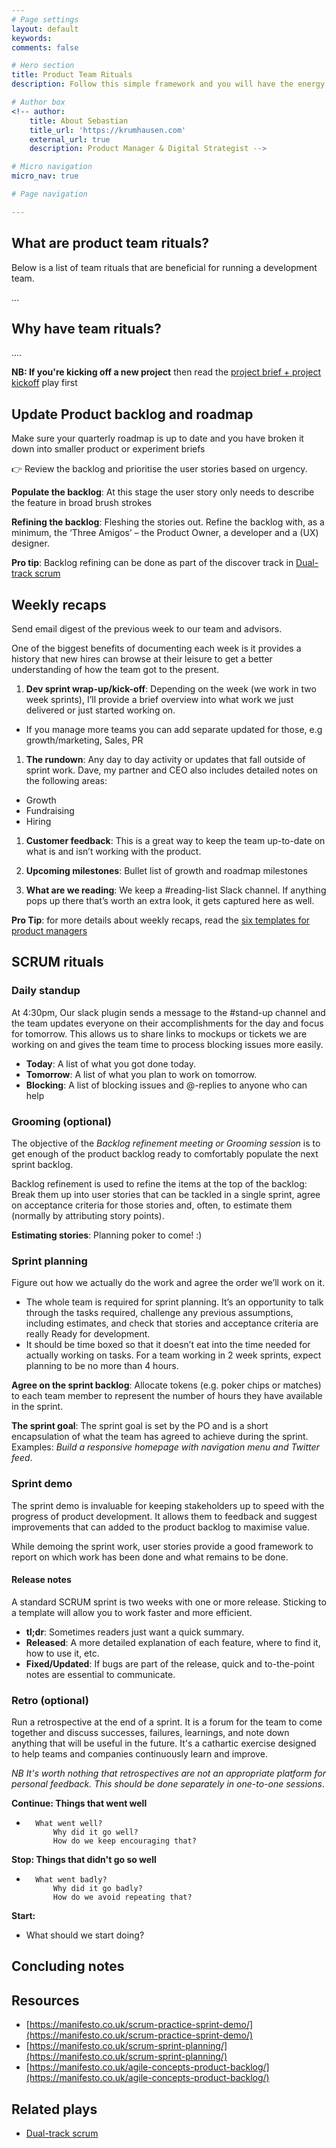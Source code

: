 ```yaml
---
# Page settings
layout: default
keywords:
comments: false

# Hero section
title: Product Team Rituals
description: Follow this simple framework and you will have the energy to strategise about the future of the product.

# Author box
<!-- author:
    title: About Sebastian
    title_url: 'https://krumhausen.com'
    external_url: true
    description: Product Manager & Digital Strategist -->

# Micro navigation
micro_nav: true

# Page navigation

---
```



## What are product team rituals?

Below is a list of team rituals that are beneficial for running a development team.

...



## Why have team rituals?

....



**NB: If you're kicking off a new project** then read the [project brief + project kickoff](/plays/project-brief) play first



## Update Product backlog and roadmap
Make sure your quarterly roadmap is up to date and you have broken it down into smaller product or experiment briefs



👉 Review the backlog and prioritise the user stories based on urgency.

**Populate the backlog**: At this stage the user story only needs to describe the feature in broad brush strokes

**Refining the backlog**: Fleshing the stories out. Refine the backlog with, as a minimum, the ‘Three Amigos’ – the Product Owner, a developer and a (UX) designer.



**Pro tip**: Backlog refining can be done as part of the discover track in [Dual-track scrum](/plays/dual-track-scrum)




## Weekly recaps
Send email digest of the previous week to our team and advisors.

One of the biggest benefits of documenting each week is it provides a history that new hires can browse at their leisure to get a better understanding of how the team got to the present.

1. **Dev sprint wrap-up/kick-off**: Depending on the week (we work in two week sprints), I’ll provide a brief overview into what work we just delivered or just started working on.
- If you manage more teams you can add separate updated for those, e.g growth/marketing, Sales, PR

1. **The rundown**: Any day to day activity or updates that fall outside of sprint work. Dave, my partner and CEO also includes detailed notes on the following areas:
- Growth
- Fundraising
- Hiring

1. **Customer feedback**: This is a great way to keep the team up-to-date on what is and isn’t working with the product.

1. **Upcoming milestones**: Bullet list of growth and roadmap milestones

1. **What are we reading**: We keep a #reading-list Slack channel. If anything pops up there that’s worth an extra look, it gets captured here as well.

**Pro Tip**: for more details about weekly recaps, read the [six templates for product managers][templates]



## SCRUM rituals
### Daily standup
At 4:30pm, Our slack plugin sends a message to the #stand-up channel and the team updates everyone on their accomplishments for the day and focus for tomorrow. This allows us to share links to mockups or tickets we are working on and gives the team time to process blocking issues more easily.

- **Today**: A list of what you got done today.
- **Tomorrow**: A list of what you plan to work on tomorrow.
- **Blocking**: A list of blocking issues and @-replies to anyone who can help

### Grooming (optional)
The objective of the *Backlog refinement meeting or Grooming session* is to get enough of the product backlog ready to comfortably populate the next sprint backlog.

Backlog refinement is used to refine the items at the top of the backlog: Break them up into user stories that can be tackled in a single sprint, agree on acceptance criteria for those stories and, often, to estimate them (normally by attributing story points).

**Estimating stories**: Planning poker to come! :)

### Sprint planning
Figure out how we actually do the work and agree the order we’ll work on it.
- The whole team is required for sprint planning. It’s an opportunity to talk through the tasks required, challenge any previous assumptions, including estimates, and check that stories and acceptance criteria are really Ready for development.
- It should be time boxed so that it doesn’t eat into the time needed for actually working on tasks. For a team working in 2 week sprints, expect planning to be no more than 4 hours.

**Agree on the sprint backlog**: Allocate tokens (e.g. poker chips or matches) to each team member to represent the number of hours they have available in the sprint.

**The sprint goal**: The sprint goal is set by the PO and is a short encapsulation of what the team has agreed to achieve during the sprint. Examples: *Build a responsive homepage with navigation menu and Twitter feed*.


### Sprint demo
The sprint demo is invaluable for keeping stakeholders up to speed with the progress of product development. It allows them to feedback and suggest improvements that can added to the product backlog to maximise value.

While demoing the sprint work, user stories provide a good framework to report on which work has been done and what remains to be done.

#### Release notes
A standard SCRUM sprint is two weeks with one or more release. Sticking to a template will allow you to work faster and more efficient.
- **tl;dr**: Sometimes readers just want a quick summary.
- **Released**: A more detailed explanation of each feature, where to find it, how to use it, etc.
- **Fixed/Updated**: If bugs are part of the release, quick and to-the-point notes are essential to communicate.


### Retro (optional)
Run a retrospective at the end of a sprint. It is a forum for the team to come together and discuss successes, failures, learnings, and note down anything that will be useful in the future. It's a cathartic exercise designed to help teams and companies continuously learn and improve.

*NB It's worth nothing that retrospectives are not an appropriate platform for personal feedback. This should be done separately in one-to-one sessions*.

**Continue: Things that went well**
-		What went well?
			Why did it go well?
			How do we keep encouraging that?

**Stop: Things that didn't go so well**
-		What went badly?
			Why did it go badly?
			How do we avoid repeating that?

**Start:**
- What should we start doing?

## Concluding notes

## Resources
- [https://manifesto.co.uk/scrum-practice-sprint-demo/](https://manifesto.co.uk/scrum-practice-sprint-demo/)
- [https://manifesto.co.uk/scrum-sprint-planning/](https://manifesto.co.uk/scrum-sprint-planning/)
- [https://manifesto.co.uk/agile-concepts-product-backlog/](https://manifesto.co.uk/agile-concepts-product-backlog/)



## Related plays
- [Dual-track scrum](/plays/dual-track-scrum)





[templates]: https://productcoalition.com/six-templates-for-aspiring-product-managers-a568d3115cfe	"six templates for product managers"